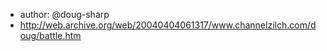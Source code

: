 
- author: @doug-sharp
- http://web.archive.org/web/20040404061317/www.channelzilch.com/doug/battle.htm
